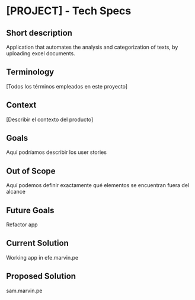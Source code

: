 # [PROJECT] - Tech Specs #

## Short description
Application that automates the analysis and categorization of texts, by uploading excel documents.

## Terminology
[Todos los términos empleados en este proyecto]

## Context
[Describir el contexto del producto]

## Goals
Aquí podríamos describir los user stories

## Out of Scope
Aquí podemos definir exactamente qué elementos se encuentran fuera del alcance

## Future Goals
Refactor app

## Current Solution
Working app in efe.marvin.pe

## Proposed Solution
sam.marvin.pe
